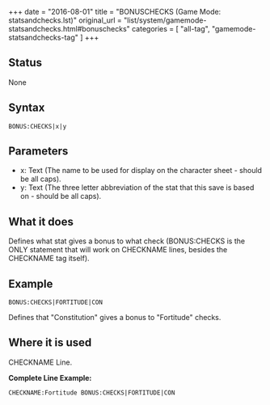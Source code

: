 +++
date = "2016-08-01"
title = "BONUSCHECKS (Game Mode: statsandchecks.lst)"
original_url = "list/system/gamemode-statsandchecks.html#bonuschecks"
categories = [ "all-tag", "gamemode-statsandchecks-tag" ]
+++

## Status

None

## Syntax

`BONUS:CHECKS|x|y`

## Parameters

-   x: Text (The name to be used for display on the
    character sheet - should be all caps).
-   y: Text (The three letter abbreviation of the stat
    that this save is based on - should be all caps).



What it does
------------

Defines what stat gives a bonus to what check (BONUS:CHECKS is the ONLY
statement that will work on CHECKNAME lines, besides the CHECKNAME tag
itself).

Example
-------

`BONUS:CHECKS|FORTITUDE|CON`

Defines that "Constitution" gives a bonus to "Fortitude" checks.

Where it is used
----------------

CHECKNAME Line.

**Complete Line Example:**

`CHECKNAME:Fortitude BONUS:CHECKS|FORTITUDE|CON`

